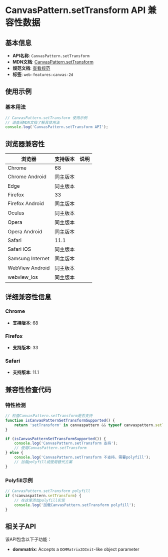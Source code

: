 # CanvasPattern.setTransform API 兼容性数据

## 基本信息

- **API名称**: `CanvasPattern.setTransform`
- **MDN文档**: [CanvasPattern.setTransform](https://developer.mozilla.org/docs/Web/API/CanvasPattern/setTransform)
- **规范文档**: [查看规范](https://html.spec.whatwg.org/multipage/canvas.html#dom-canvaspattern-settransform-dev)
- **标签**: `web-features:canvas-2d`

## 使用示例

### 基本用法

```javascript
// CanvasPattern.setTransform 使用示例
// 请查阅MDN文档了解具体用法
console.log('CanvasPattern.setTransform API');
```

## 浏览器兼容性

| 浏览器 | 支持版本 | 说明 |
|--------|----------|------|
| Chrome | 68 |  |
| Chrome Android | 同主版本 |  |
| Edge | 同主版本 |  |
| Firefox | 33 |  |
| Firefox Android | 同主版本 |  |
| Oculus | 同主版本 |  |
| Opera | 同主版本 |  |
| Opera Android | 同主版本 |  |
| Safari | 11.1 |  |
| Safari iOS | 同主版本 |  |
| Samsung Internet | 同主版本 |  |
| WebView Android | 同主版本 |  |
| webview_ios | 同主版本 |  |

## 详细兼容性信息

### Chrome

- **支持版本**: 68

### Firefox

- **支持版本**: 33

### Safari

- **支持版本**: 11.1

## 兼容性检查代码

### 特性检测

```javascript
// 检查CanvasPattern.setTransform是否支持
function isCanvasPatternSetTransformSupported() {
    return 'setTransform' in canvaspattern && typeof canvaspattern.setTransform === 'function';
}

if (isCanvasPatternSetTransformSupported()) {
    console.log('CanvasPattern.setTransform 支持');
    // 使用CanvasPattern.setTransform
} else {
    console.log('CanvasPattern.setTransform 不支持，需要polyfill');
    // 加载polyfill或使用替代方案
}
```

### Polyfill示例

```javascript
// CanvasPattern.setTransform polyfill
if (!canvaspattern.setTransform) {
    // 在这里添加polyfill实现
    console.log('加载CanvasPattern.setTransform polyfill');
}
```

## 相关子API

该API包含以下子功能：

- **dommatrix**: Accepts a `DOMMatrix2DInit`-like object parameter

